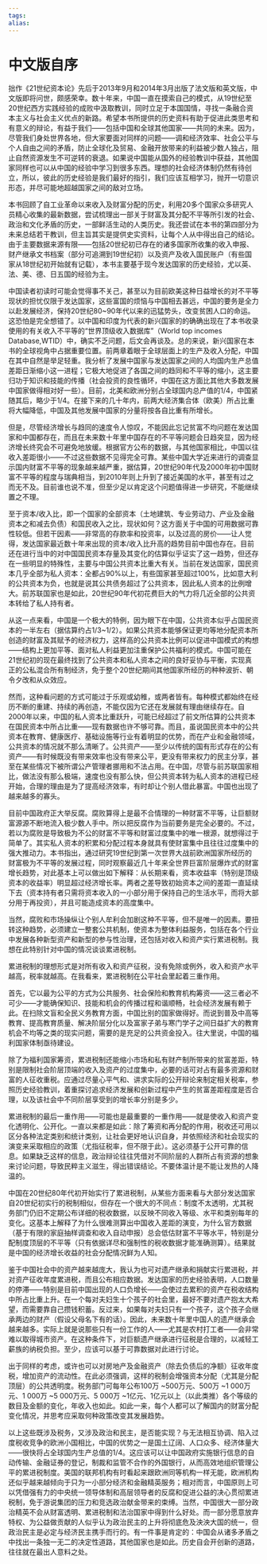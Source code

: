 ```yaml
---
tags: 
alias:
---
```



# 中文版自序

拙作《21世纪资本论》先后于2013年9月和2014年3月出版了法文版和英文版，中文版即将问世，颇感荣幸。数十年来，中国一直在摸索自己的模式，从19世纪至20世纪西方实践经验的成败中汲取教训，同时立足于本国国情，寻找一条融合资本主义与社会主义优点的新路。希望本书所提供的历史资料有助于促进此类思考和有意义的辩论，有益于我们——包括中国和全球其他国家——共同的未来。因为，尽管我们身处世界各地，但大家要面对同样的问题——调和经济效率、社会公平与个人自由之间的矛盾，防止全球化及贸易、金融开放带来的利益被少数人独占，阻止自然资源发生不可逆转的衰退。如果说中国能从国外的经验教训中获益，其他国家同样也可以从中国的经验中学习到很多东西。理想的社会经济体制仍然有待创立，所以，彼此的历史经验是我们最好的指引，我们应该互相学习，抛开一切意识形态，并尽可能地超越国家之间的敌对立场。

本书回顾了自工业革命以来收入及财富分配的历史，利用20多个国家众多研究人员精心收集的最新数据，尝试梳理出一部关于财富及其分配不平等所引发的社会、政治和文化矛盾的历史，一部鲜活生动的人类历史。我还尝试在本书的第四部分为未来总结若干教训，但主旨其实是提供史实资料，让每个人从中得出自己的结论。由于主要数据来源有限——包括20世纪初已存在的诸多国家所收集的收入申报、财产继承文书档案（部分可追溯到19世纪初）以及资产及收入国民账户（有些国家从18世纪初开始就有记载），本书主要基于现今发达国家的历史经验，尤以英、法、美、德、日五国的经验为主。

中国读者初读时可能会觉得事不关己，甚至以为目前欧美这种日益增长的对不平等现状的担忧仅限于发达国家，这些富国的烦恼与中国相去甚远，中国的要务是全力以赴发展经济，保持20世纪80~90年代以来的迅猛势头，改变贫困人口的命运。这恐怕是完全想错了。以中国和印度为代表的新兴国家的的确确出现在了本书收录使用的有关收入不平等的“世界顶级收入数据库”（World top incomes Database,WTID）中，确实不乏问题，后文会再谈及。总的来说，新兴国家在本书的全球视角中占据重要位置。前两章着眼于全球层面上的生产及收入分配，中国在其中自然是举足轻重。我分析了发展中国家与发达国家之间的人均国内生产总值差距日渐缩小这一进程；它极大地促进了各国之间的趋同和不平等的缩小，这主要归功于知识和技能的传播（社会投资的良性循环，中国在这方面比其他大多数发展中国家做得相对好一些）。目前，北美和欧洲分别占全球国内总产值的1/4，中国紧随其后，略少于1/4。在接下来的几十年内，前两大经济集合体（欧美）所占比重将大幅降低，中国及其他发展中国家的分量将按各自比重有所增长。

但是，尽管经济增长与趋同的速度令人惊叹，不能因此忘记贫富不均问题在发达国家和中国都存在，而且在未来数十年里中国存在的不平等问题会日趋突显，因为经济增长终究会不可避免地放缓。根据官方公布的数据，与其他国家相比，中国以往收入差距很小——不过这些数据不见得完全可靠。某些中国大学近来进行的调查显示国内财富不平等的现象越来越严重，据估算，20世纪90年代及2000年初中国财富不平等的程度与瑞典相当，到2010年则上升到了接近美国的水平，甚至有过之而无不及。目前谁也说不准，但至少足以肯定这个问题值得进一步研究，不能继续置之不理。

至于资本/收入比，即一个国家的全部资本（土地建筑、专业劳动力、产业及金融资本之和减去负债）和国民收入之比，现状如何？这方面关于中国的可用数据可靠性较低。但若干因素——非常高的存款率和投资率，以及过高的房价——让人觉得，发达国家最近数十年来出现的资本/收入比升高的趋势目前中国也存在。目前还在进行当中的对中国国民资本存量及其变化的估算似乎证实了这一趋势，但还存在一些明显的特殊性，主要与中国公共资本比重大有关。当前在发达国家，国民资本几乎全部为私人资本：全都占90%以上，有些国家甚至超过100%，比如意大利的公共资本为负，也就是说其公共债务超过了公共资本，因此私人资本的比例增大。前苏联国家也是如此，20世纪90年代初花费巨大的气力将几近全部的公共资本转给了私人持有者。

从这一点来看，中国是一个极大的特例，因为眼下在中国，公共资本似乎占国民资本的一半左右（据估算约占1/3~1/2）。如果公共资本能够保证更均等地分配资本所创造的财富及其赋予的经济权力，这样高的公共资本比例可以促进中国模式的构想——结构上更加平等、面对私人利益更加注重保护公共福利的模式。中国可能在21世纪初的现在最终找到了公共资本和私人资本之间的良好妥协与平衡，实现真正的公私混合所有制经济，免于整个20世纪期间其他国家所经历的种种波折、朝令夕改和从众效应。

然而，这种看问题的方式可能过于乐观或幼稚，或两者皆有。每种模式都始终在经历不断的重建、持续的再创造，不能仅因为它还在发展就有理由继续存在。自2000年以来，中国的私人资本比重跃升，可能已经超过了前文所估算的公共资本在国民资本中所占比重——现有数据也许不够可靠。而且，虽说国民资本中的公共资本在教育、健康医疗、基础设施等行业有着明显的优势，而在产业和金融领域，公共资本的情况就不那么清晰了。公共资产——至少以传统的国有形式存在的公有资产——有时候既没有带来效率也没有带来公平，更没有带来权力的民主分享，甚至在某些情况下被所谓公产管理者挪用和不法占用。在中国，尽管与前苏联国家相比，做法没有那么极端，速度也没有那么快，但公共资本转为私人资本的进程已经开始，合理的理由是为了提高经济效率，有时却让个别人借此暴富。中国也出现了越来越多的寡头。

目前中国政府正大举反腐。腐败算得上是最不合情理的一种财富不平等，让巨额财富源源不断地流入极少数人手中。所以把反腐作为当前要务是完全必要的。不过，若以为腐败是导致极为不公的财富不平等和财富过度集中的唯一根源，就想得过于简单了。其实私人资本的积累和分配过程本身就具有使财富集中且往往过度集中的强大推动力。本书指出，通过研究19世纪到第一次世界大战前欧洲国家所经历的财富极为不平等的发展过程，同时观察最近几十年来全世界巨富阶层爆炸式的财富增长趋势，对此基本上可以做出如下解释：从长期来看，资本收益率（特别是顶级资本的收益率）明显超过经济增长率。两者之差导致初始资本之间的差距一直延续下去（资本持有者只需将资本收入的一小部分用于保持自己的生活水平，而将大部分用于再投资），并且可能造成资本的高度集中。

当然，腐败和市场操纵让个别人牟利会加剧这种不平等，但不是唯一的因素。要扭转这种趋势，必须建立一整套公共机制，使资本为整体利益服务，包括在各个行业中发展各种新型资产和新型的参与性治理，还包括对收入和资产实行累进税制。我想在此特别针对中国的情况谈谈累进税制。

累进税制的理想形式是对所有收入和资产征税，没有免除或例外，收入和资产水平越高，税率就越高。在我看来，累进税制在公平社会里起着三重作用。

首先，它以最为公平的方式为公共服务、社会保险和教育机构筹资——这三者必不可少——才能确保知识、技能和机会的传播过程和谐顺畅，社会经济发展有赖于此。在扫除文盲和全民义务教育方面，中国比别的国家做得好。而说到普及中高等教育、提高教育质量、解决阶层分化以及富家子弟与寒门学子之间日益扩大的教育机会不均等之类的现实问题，需要的是充足的公共资金投入。往大里说，中国的福利国家体制亟待建设。

除了为福利国家筹资，累进税制还能缩小市场和私有财产制所带来的贫富差距，特别是限制社会阶层顶端的收入及资产的过度集中，必要的话可对占有最多资源和财富的人征收重税。应通过尽量心平气和、讲求实际的公开辩论来制定相关税率，参照历史经验教训，着重探讨追求经济发展和创新过程中产生的贫富差距程度是否合理，以及该社会中不同阶层享受到的增长率分别是多少。

累进税制的最后一重作用——可能也是最重要的一重作用——就是使收入和资产变化透明化、公开化。一直以来都是如此：除了筹资和再分配的作用，税收还可用以区分各种法定类别和统计类别，让社会更好地认识自身，并依照经济和社会现实的演变来采取相应的政策（尤指征税率，但不限于此）。这必须基于公开可靠的信息。如果缺乏这样的信息，政治辩论往往凭借对不同阶层的人群所占有资源的想象来讨论问题，导致民粹主义滋生，得出错误结论。不要体温计是不能让发热的人降温的。

中国在20世纪80年代初开始实行了累进税制，从某些方面来看与大部分发达国家自20世纪初实行的税制相似，但存在一个很大的不同点：制度不太透明，尤其税务部门仍旧不定期公布详细的税收数据，以反映不同收入等级、水平和类别每年的变化。这基本上解释了为什么很难测算出中国收入差距的演变，为什么官方数据（基于有限的家庭抽样调查和收入自动申报）总会低估财富不平等水平，特别是分配制度顶层的不平等（只有依据详尽和强制性的税收数据才能准确测算）。结果就是中国的经济增长收益的社会分配情况鲜为人知。

鉴于中国社会中的资产越来越庞大，我认为也可对遗产继承和捐献实行累进税，并对资产征收年度累进税，而且公布相应数据。发达国家的历史经验表明，人口数量的停滞——特别是目前中国出现的人口负增长——会使过去累积的资产在税收结构中所占比重上升。在一个每对夫妇生十个孩子的社会里，最好不要对遗产抱太大希望，而需要靠自己攒钱积蓄。反过来，如果每对夫妇只有一个孩子，这个孩子会继承两边的财产（假设父母名下有的话）。因此，未来数十年里中国人的遗产继承会越来越多。实际上就是说那些只有一份工作的人——尤其是农村打工者——会非常难以取得城市资产。在这种条件下，对巨额遗产继承进行征税是合理的，以减轻工薪族的纳税负担。至少，应该可以基于可靠数据对此进行讨论。

出于同样的考虑，或许也可以对房地产及金融资产（除去负债后的净额）征收年度税，增加资产的流动性。在此必须强调，这样的税制会增强资本分配（尤其是分配顶层）的公共透明度。税务部门可每年公布100万 ~500万元、500万 ~1 000万元、1 000万 ~5 000万元、5 000万 ~1亿元、1亿元以上（以此类推）各个等级的数目及金额的变化，年收入也如此。如此一来，每个人都可以了解国内的财富分配变化情况，并思考应采取何种政策改变其发展趋势。

以上这些既涉及税务，又涉及政治和民主，是否能实现？与无法相互协调、陷入过度税收竞争的欧洲小国相比，中国的优势之一是国土辽阔、人口众多、经济体量大——很快将占全球国内生产总值的1/4。这应该可以让中国政府实施银行信息的自动传输、金融证券的登记，制裁和监管不合作的外国银行，从而高效地组织管理公平的累进税制度。美国的联邦机构有时看起来跟欧洲同等机构一样无能，欧洲机构还似乎越来越倾向于只为一小部分经济和金融精英服务；相对而言，中国原则上可以凭借强有力的中央统一领导体制和高层领导者的反腐和促进公益的决心贯彻累进税制，免于游说集团的压力和竞选政治献金带来的束缚。当然，中国很大一部分政治精英不会从财富透明、累进税制和法治国家中得到什么好处。而一部分愿意放弃特权、为公益做贡献的人似乎认为政治民主的上升将彻底危及泱泱大国的统一，但政治民主是必定与经济民主携手而行的。有一件事是肯定的：中国会从诸多矛盾之中找出一条独一无二的决定性道路，其他国家也是如此。历史自会开创新的道路，往往就在最出人意料之处。
